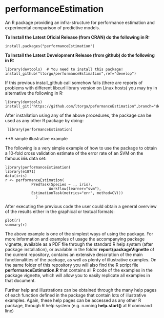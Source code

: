 # performanceEstimation

An R package providing an infra-structure for performance estimation and experimental comparison of predictive models.

**To Install the Latest Oficial Release (from CRAN) do the following in R:**

    install.packages("performanceEstimation")

**To Install the Latest Development Release (from github) do the following in R:**

    library(devtools)  # You need to install this package!
    install_github("ltorgo/performanceEstimation",ref="develop")

If this previous install_github call somehow fails (there are reports of problems with different libcurl library version on Linux hosts) you may try in alternative the following in R:

    library(devtools)
    install_git("https://github.com/ltorgo/peformanceEstimation",branch="develop")


After installation using any of the above procedures, the package can be used as any other R package by doing:

     library(performanceEstimation)

**A simple illustrative example

The following is a very simple example of how to use the package to obtain a 10-fold cross validation estimate of the error rate of an SVM on the famous **iris** data set:

    library(performanceEstimation)
    library(e1071)
    data(iris)
    r <- performanceEstimation(
				PredTask(Species ~ ., iris),
                		Workflow(learner="svm"),
				EstimationTask(metrics="err", method=CV())
			      )

After executing the previous code the user could obtain a general overview of the results either in the graphical or textual formats:

    plot(r)
    summary(r)

The above example is one of the simplest ways of using the package. For more information and examples of usage the accompanying package vignette, available as a PDF file through the standard R help system (after package installation), or available in the folder **report/packageVignette** of the current repository, contains an extensive description of the main functionalities of the package, as well as plenty of illustrative examples. On the same folder of this repository you will also find the R script file **performanceEstimation.R** that contains all R code of the examples in the package vignette, which will allow you to easily replicate all examples in that document.

Further help and illustrations can be obtained through the many help pages of each function defined in the package that contain lots of illustrative examples. Again, these help pages can be accessed as any other R package, through R help system (e.g. running **help.start()** at R command line)